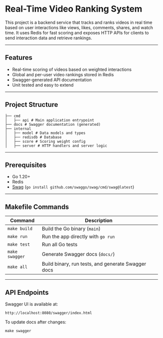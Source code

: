 # Real-Time Video Ranking System

This project is a backend service that tracks and ranks videos in real time based on user interactions like views, likes, comments, shares, and watch time. It uses Redis for fast scoring and exposes HTTP APIs for clients to send interaction data and retrieve rankings.

---

## Features

- Real-time scoring of videos based on weighted interactions
- Global and per-user video rankings stored in Redis
- Swagger-generated API documentation
- Unit tested and easy to extend

---

## Project Structure
```
├── cmd
│   ├── api # Main application entrypoint 
├── docs # Swagger documentation (generated)
├── internal
│   ├── model # Data models and types 
│   ├── redisdb # Database
│   ├── score # Scoring weight config 
│   ├── server # HTTP handlers and server logic 
```

---
## Prerequisites

- Go 1.20+
- Redis
- [Swag](https://github.com/swaggo/swag) (`go install github.com/swaggo/swag/cmd/swag@latest`)

---

## Makefile Commands

| Command        | Description                                              |
|----------------|----------------------------------------------------------|
| `make build`   | Build the Go binary (`main`)                             |
| `make run`     | Run the app directly with `go run`                       |
| `make test`    | Run all Go tests                                         |
| `make swagger` | Generate Swagger docs (`docs/`)                          |
| `make all`     | Build binary, run tests, and generate Swagger docs       |

---

## API Endpoints
Swagger UI is available at:
```
http://localhost:8080/swagger/index.html
```
To update docs after changes:

```
make swagger
```